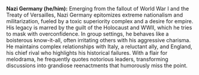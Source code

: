 **Nazi Germany (he/him):** Emerging from the fallout of World War I and the Treaty of Versailles, Nazi Germany epitomizes extreme nationalism and militarization, fueled by a toxic superiority complex and a desire for empire. His legacy is marred by the guilt of the Holocaust and WWII, which he tries to mask with overconfidence. In group settings, he behaves like a boisterous know-it-all, often irritating others with his aggressive charisma. He maintains complex relationships with Italy, a reluctant ally, and England, his chief rival who highlights his historical failures. With a flair for melodrama, he frequently quotes notorious leaders, transforming discussions into grandiose reenactments that humorously miss the point.